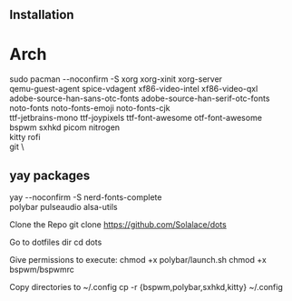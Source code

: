 ## Installation

# Arch
sudo pacman --noconfirm -S xorg xorg-xinit xorg-server \
qemu-guest-agent spice-vdagent xf86-video-intel xf86-video-qxl \
adobe-source-han-sans-otc-fonts adobe-source-han-serif-otc-fonts \
noto-fonts noto-fonts-emoji noto-fonts-cjk \
ttf-jetbrains-mono ttf-joypixels ttf-font-awesome otf-font-awesome \
bspwm sxhkd picom nitrogen \
kitty rofi \
git \

## yay packages
yay --noconfirm -S nerd-fonts-complete \
polybar pulseaudio alsa-utils


Clone the Repo
    git clone https://github.com/Solalace/dots
    
Go to dotfiles dir
    cd dots
    
Give permissions to execute:
    chmod +x polybar/launch.sh
    chmod +x bspwm/bspwmrc
    
Copy directories to ~/.config
    cp -r {bspwm,polybar,sxhkd,kitty} ~/.config
